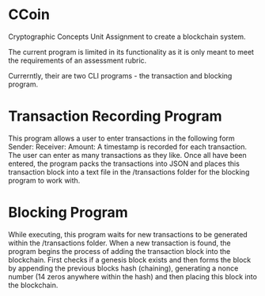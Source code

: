 # CCoin
Cryptographic Concepts Unit Assignment to create a blockchain system. 

The current program is limited in its functionality as it is only meant to meet the requirements of an assessment rubric.

Currerntly, their are two CLI programs - the transaction and blocking program. 
 
# Transaction Recording Program

This program allows a user to enter transactions in the following form 
  Sender:
  Receiver:
  Amount:
A timestamp is recorded for each transaction. The user can enter as many transactions as they like. Once all have been entered, the program packs the transactions into JSON and places this transaction block into a text file in the /transactions folder for the blocking program to work with.


# Blocking Program

While executing, this program waits for new transactions to be generated within the /transactions folder. When a new transaction is found, the program begins the process of adding the transaction block into the blockchain. First checks if a genesis block exists and then forms the block by appending the previous blocks hash (chaining), generating a nonce number (14 zeros anywhere within the hash) and then placing this block into the blockchain. 


